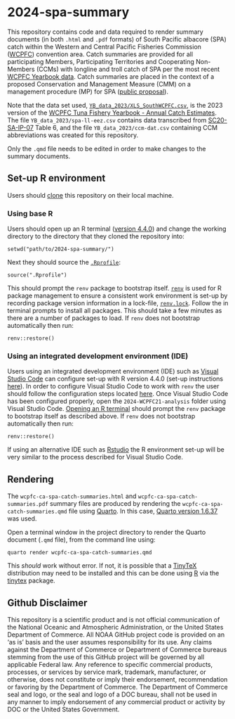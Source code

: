 # 2024-spa-summary

This repository contains code and data required to render summary documents (in both `.html` and `.pdf` formats) of South Pacific albacore (SPA) catch within the Western and Central Pacific Fisheries Commission ([WCPFC](https://www.wcpfc.int/)) convention area. Catch summaries are provided for all participating Members, Participating Territories and Cooperating Non-Members (CCMs) with longline and troll catch of SPA per the most recent [WCPFC Yearbook data](https://www.wcpfc.int/statistical-bulletins). Catch summaries are placed in the context of a proposed Conservation and Management Measure (CMM) on a management procedure (MP) for SPA ([public proposal](https://meetings.wcpfc.int/node/24363)). 

Note that the data set used, [`YB_data_2023/XLS_SouthWCPFC.csv`](https://www.wcpfc.int/doc/annual-catch-estimates-2022-data-files), is the 2023 version of the [WCPFC Tuna Fishery Yearbook - Annual Catch Estimates](https://www.wcpfc.int/statistical-bulletins). The file `YB_data_2023/spa-ll-eez.csv` contains data transcribed from [SC20-SA-IP-07](https://meetings.wcpfc.int/node/23046) Table 6, and the file `YB_data_2023/ccm-dat.csv` containing CCM abbreviations was created for this repository.

Only the `.qmd` file needs to be edited in order to make changes to the summary documents.

## Set-up R environment

Users should [clone](https://docs.github.com/en/repositories/creating-and-managing-repositories/cloning-a-repository) this repository on their local machine.

### Using base R

Users should open up an R terminal ([version 4.4.0](https://cloud.r-project.org/)) and change the working directory to the directory that they cloned the repository into:
```
setwd("path/to/2024-spa-summary/")
```
Next they should source the [`.Rprofile`](https://github.com/N-DucharmeBarth-NOAA/2024-spa-summary/blob/main/.Rprofile):
```
source(".Rprofile")
```
This should prompt the `renv` package to bootstrap itself. [`renv`](https://rstudio.github.io/renv/index.html) is used for R package management to ensure a consistent work environment is set-up by recording package version information in a lock-file, [`renv.lock`](https://github.com/N-DucharmeBarth-NOAA/2024-spa-summary/blob/main/renv.lock). Follow the in terminal prompts to install all packages. This should take a few minutes as there are a number of packages to load. If `renv` does not bootstrap automatically then run:
```
renv::restore()
```

### Using an integrated development environment (IDE)

Users using an integrated development environment (IDE) such as [Visual Studio Code](https://code.visualstudio.com/download) can configure set-up with R version 4.4.0 (set-up instructions [here](https://github.com/REditorSupport/vscode-R)). In order to configure Visual Studio Code to work with `renv` the user should follow the configuration steps located [here](https://github.com/REditorSupport/vscode-R/wiki/Working-with-renv-enabled-projects). Once Visual Studio Code has been configured properly, open the `2024-WCPFC21-analysis` folder using Visual Studio Code. [Opening an R terminal](https://code.visualstudio.com/docs/languages/r#_running-r-code) should prompt the `renv` package to bootstrap itself as described above. If `renv` does not bootstrap automatically then run:

```
renv::restore()
```
If using an alternative IDE such as [Rstudio](https://posit.co/download/rstudio-desktop/) the R environment set-up will be very similar to the process described for Visual Studio Code.

## Rendering

The `wcpfc-ca-spa-catch-summaries.html` and `wcpfc-ca-spa-catch-summaries.pdf` summary files are produced by rendering the `wcpfc-ca-spa-catch-summaries.qmd` file using [Quarto](https://quarto.org/docs/get-started/). In this case, [Quarto version 1.6.37](https://quarto.org/docs/download/) was used.

Open a terminal window in the project directory to render the Quarto document (`.qmd` file), from the command line using:

```
quarto render wcpfc-ca-spa-catch-summaries.qmd
```

This *should* work without error. If not, it is possible that a [TinyTeX](https://yihui.org/tinytex/) distribution may need to be installed and this can be done using [R](https://yihui.org/tinytex/#for-r-users) via the [tinytex](https://yihui.org/tinytex/r/) package. 

## Github Disclaimer

This repository is a scientific product and is not official communication of the National Oceanic and Atmospheric Administration, or the United States Department of Commerce. All NOAA GitHub project code is provided on an ‘as is’ basis and the user assumes responsibility for its use. Any claims against the Department of Commerce or Department of Commerce bureaus stemming from the use of this GitHub project will be governed by all applicable Federal law. Any reference to specific commercial products, processes, or services by service mark, trademark, manufacturer, or otherwise, does not constitute or imply their endorsement, recommendation or favoring by the Department of Commerce. The Department of Commerce seal and logo, or the seal and logo of a DOC bureau, shall not be used in any manner to imply endorsement of any commercial product or activity by DOC or the United States Government.
